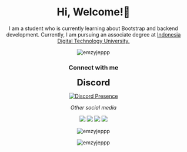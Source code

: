 <h1 align="center">Hi, Welcome!👋</h1>
<p align="center">
 I am a student who is currently learning about Bootstrap and backend development. Currently, I am pursuing an associate degree at <a href="https://www.utdi.ac.id/">Indonesia Digital Technology University.</a>

<p align="center">
  <img src="https://komarev.com/ghpvc/?username=emzyjeppp&label=Profile%20views&color=0e75b6&style=flat" alt="emzyjeppp" />
</p>

<h3 align="center">Connect with me</h3>

<p align="center">
  <strong style="font-size: 24px;">Discord</strong>
</p>

<p align="center">
  <a href="https://discord.com/users/380345873139367936">
    <img src="https://lanyard.cnrad.dev/api/380345873139367936" alt="Discord Presence">
  </a>
</p>

<p align="center">
  <em>Other social media</em>
</p>

<p align="center">
  <a href="https://www.instagram.com/emzyjeppp/" target="_blank"><img src="https://img.shields.io/badge/-Instagram-%23E4405F?style=for-the-badge&logo=instagram&logoColor=white" target="_blank"></a>
  <a href="mailto:jefryoconner49@gmail.com"><img src="https://img.shields.io/badge/-Gmail-%23333?style=for-the-badge&logo=gmail&logoColor=white" target="_blank"></a>
  <a href="https://www.facebook.com/EmjixD"><img src="https://img.shields.io/badge/Facebook-%231877F2.svg?style=for-the-badge&logo=Facebook&logoColor=white" target="_blank"></a>
  <a href="https://www.twitter.com/emji_jefry"><img src="https://img.shields.io/badge/Twitter-%231DA1F2.svg?style=for-the-badge&logo=Twitter&logoColor=white" target="_blank"></a>
</p>


<p align="center">
  <img src="https://github-readme-stats.vercel.app/api/top-langs?username=emzyjeppp&show_icons=true&locale=en&layout=compact" alt="emzyjeppp" />
</p>

<p align="center">
  <img src="https://github-readme-stats.vercel.app/api?username=emzyjeppp&show_icons=true&locale=en" alt="emzyjeppp" />
</p>



<!--
**Emzyjeppp/Emzyjeppp** is a ✨ _special_ ✨ repository because its `README.md` (this file) appears on your GitHub profile.

Here are some ideas to get you started:

- 🔭 I’m currently working on ...
- 🌱 I’m currently learning ...
- 👯 I’m looking to collaborate on ...
- 🤔 I’m looking for help with ...
- 💬 Ask me about ...
- 📫 How to reach me: ...
- 😄 Pronouns: ...
- ⚡ Fun fact: ...
-->
